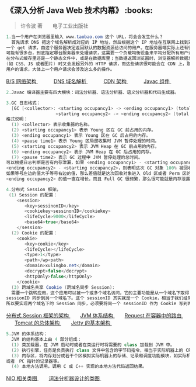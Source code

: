<h2>《深入分析 Java Web 技术内幕》 :books: </h2> 

> 许令波 著       电子工业出版社

```java
1.当一个用户在浏览器里输入 www.taobao.com 这个 URL，将会会发生什么？
  首先请求 DNS 把这个域名解析成对应的 IP 地址，然后根据这个 IP 地址在互联网上找到对应的服务器，向这个服务器发起
一个 get 请求，由这个服务器决定返回默认的数据资源给访问的用户。在服务器端实际上还有很多复杂的业务逻辑：服务器
可能有很多台，到底指定哪台服务器来处理请求，这需要一个负载均衡设备来平均分配所有用户请求；还有请求的数据是存储
在分布式缓存里还是一个静态文件中，或是在数据库里；当数据返回浏览器时，浏览器解析数据发现还有一些静态资源 
(如 CSS、JS 或者图片) 时又会发起另外的 HTTP 请求，而这些请求很可能会在 CDN 上，那么 CDN 服务器又会处理这个
用户的请求，大体上一个用户请求会涉及这么多的操作。
```

<a href="http://images.cnblogs.com/cnblogs_com/wp5719/936332/o_CDN.png"> B/S 网络架构 </a>
&nbsp;&nbsp;&nbsp;&nbsp;&nbsp;&nbsp;&nbsp;&nbsp;&nbsp;&nbsp;
<a href="http://images.cnblogs.com/cnblogs_com/wp5719/936332/o_DNS.png"> DNS 域名解析 </a>
&nbsp;&nbsp;&nbsp;&nbsp;&nbsp;&nbsp;&nbsp;&nbsp;&nbsp;&nbsp;
<a href="http://images.cnblogs.com/cnblogs_com/wp5719/936332/o_CDNs.png"> CDN 架构 </a>
&nbsp;&nbsp;&nbsp;&nbsp;&nbsp;&nbsp;&nbsp;&nbsp;&nbsp;&nbsp;
<a href="http://images.cnblogs.com/cnblogs_com/wp5719/936332/o_Javac.png"> Javac 组件 </a>

```java
2.Javac 编译器主要有四大模块：词法分析器、语法分析器、语义分析器和代码生成器。

3.GC 日志格式：
  [GC [<collector>: <starting occupancy1> -> <ending occupancy1> (total size1), <pause time1> secs]
                   <starting occupancy2> -> <ending occupancy2> (total size2), <pause time2> secs]
格式说明：
  (1) <collector> 表示收集器的名称。
  (2) <starting occupancy1> 表示 Young 区在 GC 前占用的内存。
  (3) <ending occupancy1> 表示 Young 区在 GC 后占用的内存。
  (4) <pause time1> 表示 Young 区局部收集时 JVM 暂停处理的时间。
  (5) <starting occupancy2> 表示 JVM Heap 在 GC 前占用的内存。
  (6) <ending occupancy2> 表示 JVM Heap 在 GC 后占用的内存。
  (7) <pause time2> 表示 GC 过程中 JVM 暂停处理的总时间。
可以根据日志判断是否有内存泄漏，如果 <ending occupancy1> - <starting occupancy1> = 
<ending occupancy2> - <starting occupancy2>，则表明这次 GC 对象 100% 被回收，没有对象进入 Old 区或者 Perm 区。
如果等号左边的值大于等号右边的值，那么差值就是这次回收对象进入 Old 区或者 Perm 区的大小。如果随着时间的延长
<ending occupancy2> 的值一直在增长，而且 Full GC 很频繁，那么很可能就是内存泄露了。

4.分布式 Session 框架。
 (1) Session 的配置：
    <session>
       <key>sessinonID</key>
       <cookiekey>sessinonID</cookiekey>
       <lifeCycle>9000</lifeCycle>
       <base64>true</base64>
    </session>
  (2) Cookie 的配置：
    <cookie>
       <key>cookie</key>
       <lifeCycle></lifeCycle>
       <type>1</type>
       <path>/wp<path>
       <domain>xulingbo.net</domain>
       <decrypt>false</decrypt>
       <httpOnly>false</httpOnly>
    </cookie>
  (3) 跨域名共享 Cookie (跨域名同步 Session):
  需要一个跳转应用，这个应用可以被一个或多个域名访问，它的主要功能是从一个域名下取得 sessionID，然后将这个
sessionID 同步到另一个域名下。这个 sessionID 其实就是一个 Cookie，相当于我们经常遇到的 JSESSIONID，
所以要实现两个域名下的 Session 同步，必须要将同一个 sessionID 作为 Cookie 写到两个域名下。
```

<a href="http://images.cnblogs.com/cnblogs_com/wp5719/936332/o_SessionFrame.png"> 分布式 Session 框架的架构 </a>
&nbsp;&nbsp;&nbsp;&nbsp;&nbsp; 
<a href="http://images.cnblogs.com/cnblogs_com/wp5719/936332/o_JVM.png"> JVM 体系结构 </a>
&nbsp;&nbsp;&nbsp;&nbsp;&nbsp; 
<a href="http://images.cnblogs.com/cnblogs_com/wp5719/936332/o_Request.png"> Request 在容器中的路由 </a>
&nbsp;&nbsp;&nbsp;&nbsp;&nbsp; 
<a href="http://images.cnblogs.com/cnblogs_com/wp5719/936332/o_Tomcat.png"> Tomcat 的总体架构 </a>
&nbsp;&nbsp;&nbsp;&nbsp;&nbsp; 
<a href="http://images.cnblogs.com/cnblogs_com/wp5719/936332/o_Jetty.png"> Jetty 的基本架构 </a>

```java
5.JVM 的体系结构：
  JVM 的结构基本上由 4 部分组成：
  (1) 类加载器，在 JVM 启动时或者在类运行时将需要的 class 加载到 JVM 中。
  (2) 执行引擎，任务是负责执行 class 文件中包含的字节码指令，相当于实际机器上的 CPU。
  (3) 内存区，将内存划分成若干个区模拟实际机器上的存储、记录和调度功能模块，如实际机器上的各种功能的寄存器
或者　PC 指针的记录器等。
  (4) 本地方法调用，调用 C 或 C++ 实现的本地方法代码返回结果。
```

<a href="http://images.cnblogs.com/cnblogs_com/wp5719/936332/o_NIO.png"> NIO 相关类图 </a>
&nbsp;&nbsp;&nbsp;&nbsp;&nbsp; 
<a href="http://images.cnblogs.com/cnblogs_com/wp5719/936332/o_Parser.png"> 词法分析器设计的类图 </a>
